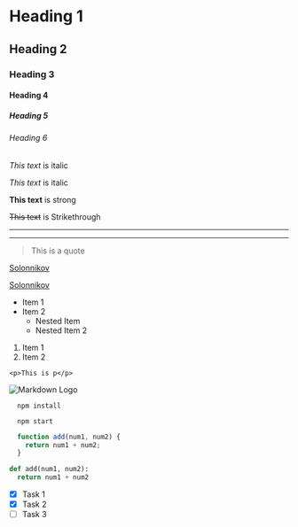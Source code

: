 <!-- heading -->
# Heading 1
## Heading 2
### Heading 3
#### Heading 4
##### Heading 5
###### Heading 6

<!-- Italics -->
*This text* is italic

_This text_ is italic

<!-- Strong -->
**This text** is strong

<!-- Strikethrough -->
~~This text~~ is Strikethrough

<!-- Horizontal rule -->
___
---
<!-- Blockquote -->
> This is a quote

<!-- Links -->
[Solonnikov](awwcor.com)
<!-- Links -->
[Solonnikov](awwcor.com "Solonnikov")

<!-- UL -->
* Item 1
* Item 2
  * Nested Item
  * Nested Item 2

<!-- OL -->
1. Item 1
2. Item 2

<!-- Inline code block -->
`<p>This is p</p>`

<!-- image -->
![Markdown Logo](https://markdown-here.com/img/icon256.png)

<!-- github markdown -->
<!-- code block -->
```
  npm install

  npm start
```
```javascript
  function add(num1, num2) {
    return num1 + num2;
  }
```

```python
def add(num1, num2):
  return num1 + num2
```
<!-- tables -->
<!-- in source code -->
<!-- task list -->
* [x] Task 1
* [x] Task 2
* [ ] Task 3